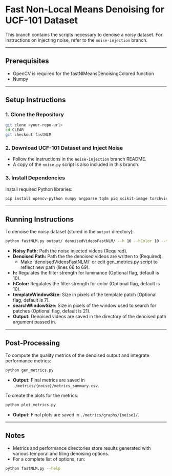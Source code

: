 # Fast Non-Local Means Denoising for UCF-101 Dataset

This branch contains the scripts necessary to denoise a noisy dataset. For instructions on injecting noise, refer to the `noise-injection` branch.

---

## Prerequisites
- OpenCV is required for the fastNlMeansDenoisingColored function
- Numpy
---

## Setup Instructions

### 1. Clone the Repository
```bash
git clone <your-repo-url>
cd CLEAR
git checkout fastNLM
```

### 2. Download UCF-101 Dataset and Inject Noise
- Follow the instructions in the `noise-injection` branch README.
- A copy of the `noise.py` script is also included in this branch.

### 3. Install Dependencies
Install required Python libraries:
```bash
pip install opencv-python numpy argparse tqdm piq scikit-image torchvision
```

---
## Running Instructions

To denoise the noisy dataset (stored in the `output` directory):
```bash
python fastNLM.py output/ denoisedVideosFastNLM/ --h 10 --hColor 10 --templateWindowSize 7 --searchWindowSize 21
```
- **Noisy Path:** Path the noise injected videos (Required).
- **Denoised Path:** Path the the denoised videos are written to (Required).   
  - Make 'denoisedVideosFastNLM/' or edit gen_metrics.py script to reflect new path (lines 66 to 69).
- **h:** Regulates the filter strength for luminance (Optional flag, default is 10).
- **hColor:** Regulates the filter strength for color (Optional flag, default is 10).
- **templateWindowSize:** Size in pixels of the template patch (Optional flag, default is 7).
- **searchWindowSize:** Size in pixels of the window used to search for patches (Optional flag, default is 21).
- **Output:** Denoised videos are saved in the directory of the denoised path argument passed in.
---

## Post-Processing

To compute the quality metrics of the denoised output and integrate performance metrics:
```bash
python gen_metrics.py
```
- **Output:** Final metrics are saved in `./metrics/{noise}/metrics_summary.csv`.

To create the plots for the metrics:
```bash
python plot_metrics.py
```
- **Output:** Final plots are saved in `./metrics/graphs/{noise}/`.
---

## Notes
- Metrics and performance directories store results generated with various temporal and tiling denoising options.
- For a complete list of options, run:
```bash
python fastNLM.py --help
```
